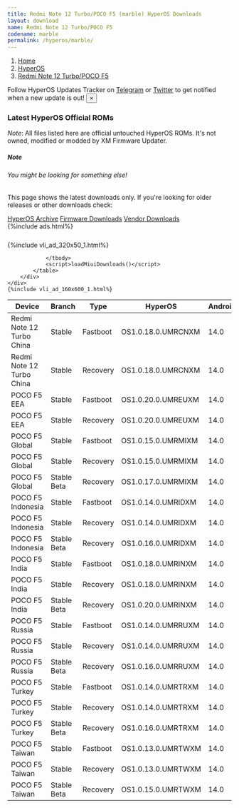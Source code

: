```yaml
---
title: Redmi Note 12 Turbo/POCO F5 (marble) HyperOS Downloads
layout: download
name: Redmi Note 12 Turbo/POCO F5
codename: marble
permalink: /hyperos/marble/
---
```

<nav aria-label="breadcrumb">
    <ol class="breadcrumb">
        <li class="breadcrumb-item"><a href="/">Home</a></li>
        <li class="breadcrumb-item"><a href="/hyperos/">HyperOS</a></li>
        <li class="breadcrumb-item active" aria-current="page"><a href="/hyperos/marble/">Redmi Note 12 Turbo/POCO F5</a></li>
    </ol>
</nav>
<div class="alert alert-primary alert-dismissible fade show" role="alert">
    Follow HyperOS Updates Tracker on <a href="https://t.me/MIUIUpdatesTracker" class="alert-link">Telegram</a>
     or <a href="https://twitter.com/MiFwUpdater" class="alert-link">Twitter</a> to get notified when a new update is out!
    <button type="button" class="close" data-dismiss="alert" aria-label="Close">
        <span aria-hidden="true">&times;</span>
    </button>
</div>

### Latest HyperOS Official ROMs
*Note*: All files listed here are official untouched HyperOS ROMs. It's not owned, modified or modded by XM Firmware Updater.
<div class="card">
  <div class="card-body">
    <h5 class="card-title">Note</h5>
    <h6 class="card-subtitle mb-2 text-muted">You might be looking for something else!</h6>
    <p class="card-text">This page shows the latest downloads only.
     If you're looking for older releases or other downloads check:</p>
    <a href="/archive/hyperos/marble/" class="card-link">HyperOS Archive</a>
    <a href="/firmware/marble/" class="card-link">Firmware Downloads</a>
    <a href="/vendor/marble/" class="card-link">Vendor Downloads</a>
  </div>
</div>
{%include ads.html%}
<div class="row justify-content-center">
    <div class="col-10">
        <div class="table-responsive-md" style="margin-top: 25px;">
            {%include vli_ad_320x50_1.html%}
            <table id="miui" class="display dt-responsive nowrap compact table table-striped table-hover table-sm">
                <thead class="thead-dark">
                    <tr>
                        <th data-ref="device">Device</th>
                        <th data-ref="branch">Branch</th>
                        <th data-ref="type">Type</th>
                        <th data-ref="miui">HyperOS</th>
                        <th data-ref="android">Android</th>
                        <th data-ref="size">Size</th>
                        <th data-ref="size">Date</th>
                        <th data-ref="link">Link</th>
                    </tr>
                </thead>
                <tbody>
                <tr><td>Redmi Note 12 Turbo China</td><td>Stable</td><td>Fastboot</td><td>OS1.0.18.0.UMRCNXM</td><td>14.0</td><td>7.4 GB</td><td>2025-02-18</td><td><a href="/hyperos/marble/stable/OS1.0.18.0.UMRCNXM/">Download</a></td></tr>
<tr><td>Redmi Note 12 Turbo China</td><td>Stable</td><td>Recovery</td><td>OS1.0.18.0.UMRCNXM</td><td>14.0</td><td>5.9 GB</td><td>2025-02-25</td><td><a href="/hyperos/marble/stable/OS1.0.18.0.UMRCNXM/">Download</a></td></tr>
<tr><td>POCO F5 EEA</td><td>Stable</td><td>Fastboot</td><td>OS1.0.20.0.UMREUXM</td><td>14.0</td><td>7.2 GB</td><td>2025-02-17</td><td><a href="/hyperos/marble/stable/OS1.0.20.0.UMREUXM/">Download</a></td></tr>
<tr><td>POCO F5 EEA</td><td>Stable</td><td>Recovery</td><td>OS1.0.20.0.UMREUXM</td><td>14.0</td><td>5.2 GB</td><td>2025-02-25</td><td><a href="/hyperos/marble/stable/OS1.0.20.0.UMREUXM/">Download</a></td></tr>
<tr><td>POCO F5 Global</td><td>Stable</td><td>Fastboot</td><td>OS1.0.15.0.UMRMIXM</td><td>14.0</td><td>8.0 GB</td><td>2025-01-17</td><td><a href="/hyperos/marble/stable/OS1.0.15.0.UMRMIXM/">Download</a></td></tr>
<tr><td>POCO F5 Global</td><td>Stable</td><td>Recovery</td><td>OS1.0.15.0.UMRMIXM</td><td>14.0</td><td>5.3 GB</td><td>2025-02-08</td><td><a href="/hyperos/marble/stable/OS1.0.15.0.UMRMIXM/">Download</a></td></tr>
<tr><td>POCO F5 Global</td><td>Stable Beta</td><td>Recovery</td><td>OS1.0.17.0.UMRMIXM</td><td>14.0</td><td>5.3 GB</td><td>2025-03-04</td><td><a href="/hyperos/marble/stable beta/OS1.0.17.0.UMRMIXM/">Download</a></td></tr>
<tr><td>POCO F5 Indonesia</td><td>Stable</td><td>Fastboot</td><td>OS1.0.14.0.UMRIDXM</td><td>14.0</td><td>7.5 GB</td><td>2025-01-17</td><td><a href="/hyperos/marble/stable/OS1.0.14.0.UMRIDXM/">Download</a></td></tr>
<tr><td>POCO F5 Indonesia</td><td>Stable</td><td>Recovery</td><td>OS1.0.14.0.UMRIDXM</td><td>14.0</td><td>5.2 GB</td><td>2025-02-08</td><td><a href="/hyperos/marble/stable/OS1.0.14.0.UMRIDXM/">Download</a></td></tr>
<tr><td>POCO F5 Indonesia</td><td>Stable Beta</td><td>Recovery</td><td>OS1.0.16.0.UMRIDXM</td><td>14.0</td><td>5.2 GB</td><td>2025-03-10</td><td><a href="/hyperos/marble/stable beta/OS1.0.16.0.UMRIDXM/">Download</a></td></tr>
<tr><td>POCO F5 India</td><td>Stable</td><td>Fastboot</td><td>OS1.0.18.0.UMRINXM</td><td>14.0</td><td>6.6 GB</td><td>2025-01-17</td><td><a href="/hyperos/marble/stable/OS1.0.18.0.UMRINXM/">Download</a></td></tr>
<tr><td>POCO F5 India</td><td>Stable</td><td>Recovery</td><td>OS1.0.18.0.UMRINXM</td><td>14.0</td><td>5.0 GB</td><td>2025-02-08</td><td><a href="/hyperos/marble/stable/OS1.0.18.0.UMRINXM/">Download</a></td></tr>
<tr><td>POCO F5 India</td><td>Stable Beta</td><td>Recovery</td><td>OS1.0.20.0.UMRINXM</td><td>14.0</td><td>5.0 GB</td><td>2025-03-04</td><td><a href="/hyperos/marble/stable beta/OS1.0.20.0.UMRINXM/">Download</a></td></tr>
<tr><td>POCO F5 Russia</td><td>Stable</td><td>Fastboot</td><td>OS1.0.14.0.UMRRUXM</td><td>14.0</td><td>8.2 GB</td><td>2025-01-17</td><td><a href="/hyperos/marble/stable/OS1.0.14.0.UMRRUXM/">Download</a></td></tr>
<tr><td>POCO F5 Russia</td><td>Stable</td><td>Recovery</td><td>OS1.0.14.0.UMRRUXM</td><td>14.0</td><td>5.0 GB</td><td>2025-02-08</td><td><a href="/hyperos/marble/stable/OS1.0.14.0.UMRRUXM/">Download</a></td></tr>
<tr><td>POCO F5 Russia</td><td>Stable Beta</td><td>Recovery</td><td>OS1.0.16.0.UMRRUXM</td><td>14.0</td><td>5.0 GB</td><td>2025-03-05</td><td><a href="/hyperos/marble/stable beta/OS1.0.16.0.UMRRUXM/">Download</a></td></tr>
<tr><td>POCO F5 Turkey</td><td>Stable</td><td>Fastboot</td><td>OS1.0.14.0.UMRTRXM</td><td>14.0</td><td>7.2 GB</td><td>2025-01-17</td><td><a href="/hyperos/marble/stable/OS1.0.14.0.UMRTRXM/">Download</a></td></tr>
<tr><td>POCO F5 Turkey</td><td>Stable</td><td>Recovery</td><td>OS1.0.14.0.UMRTRXM</td><td>14.0</td><td>5.2 GB</td><td>2025-02-14</td><td><a href="/hyperos/marble/stable/OS1.0.14.0.UMRTRXM/">Download</a></td></tr>
<tr><td>POCO F5 Turkey</td><td>Stable Beta</td><td>Recovery</td><td>OS1.0.16.0.UMRTRXM</td><td>14.0</td><td>5.2 GB</td><td>2025-03-10</td><td><a href="/hyperos/marble/stable beta/OS1.0.16.0.UMRTRXM/">Download</a></td></tr>
<tr><td>POCO F5 Taiwan</td><td>Stable</td><td>Fastboot</td><td>OS1.0.13.0.UMRTWXM</td><td>14.0</td><td>6.9 GB</td><td>2025-01-17</td><td><a href="/hyperos/marble/stable/OS1.0.13.0.UMRTWXM/">Download</a></td></tr>
<tr><td>POCO F5 Taiwan</td><td>Stable</td><td>Recovery</td><td>OS1.0.13.0.UMRTWXM</td><td>14.0</td><td>5.0 GB</td><td>2025-02-14</td><td><a href="/hyperos/marble/stable/OS1.0.13.0.UMRTWXM/">Download</a></td></tr>
<tr><td>POCO F5 Taiwan</td><td>Stable Beta</td><td>Recovery</td><td>OS1.0.15.0.UMRTWXM</td><td>14.0</td><td>5.0 GB</td><td>2025-03-10</td><td><a href="/hyperos/marble/stable beta/OS1.0.15.0.UMRTWXM/">Download</a></td></tr>

                </tbody>
                <script>loadMiuiDownloads()</script>
            </table>
        </div>
    </div>
    {%include vli_ad_160x600_1.html%}
</div>

